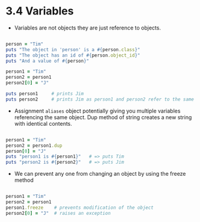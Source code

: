 # 3.4 Variables

* Variables are not objects they are just reference to objects.

```ruby

person = "Tim"
puts "The object in 'person' is a #{person.class}"
puts "The object has an id of #{person.object_id}"
puts "And a value of #{person}"

person1 = "Tim"
person2 = person1
person2[0] = "J"

puts person1     # prints Jim
puts person2     # prints Jim as person1 and person2 refer to the same object
```

* Assignment `aliases` object potentially giving you multiple variables referencing the same object. Dup method of string creates a new string with identical contents.

```ruby

person1 = "Tim"
person2 = person1.dup
person[0] = "J"
puts "person1 is #{person1}"   # => puts Tim
puts "person2 is #{person2}"   # => puts Jim

```

* We can prevent any one from changing an object by using the freeze method

```ruby

person1 = "Tim"
person2 = person1
person1.freeze    # prevents modification of the object
person2[0] = "J"  # raises an exception

```
